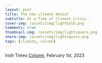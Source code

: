 ```yaml
---
layout: post
title: The new climate denial
subtitle: At a Time of Climate Crisis -
cover-img: /assets/img/lightbulb.png
Comments: true
thumbnail-img: /assets/img/lightsquare.png
share-img: /assets/img/lightsquare.png
tags: [climate, column]
---
```


Irish Times [Column](https://www.irishtimes.com/environment/climate-crisis/2023/12/07/two-degrees-is-too-high-for-ice-sheets-permafrost-and-glaciers/), February 1st, 2023
